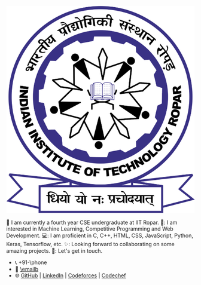 ![Header](iitrpr_logo.jpg)

🔭 I am currently a fourth year CSE undergraduate at IIT Ropar.
🌱: I am interested in Machine Learning, Competitive Programming and Web Development.
💻: I am proficient in C, C++, HTML, CSS, JavaScript, Python, Keras, Tensorflow, etc.
✨: Looking forward to collaborating on some amazing projects.
🤝: Let's get in touch.

- 📞 +91-\phone
- 📧 [\emailb](mailto:\emailb)
- 🌐 [GitHub](https://github.com/Ashish-Gupta-2003) | [LinkedIn](https://www.linkedin.com/in/ashish-gupta-86135329a/) | [Codeforces](https://codeforces.com/profile/_Ashish_Gupta_) | [Codechef](https://www.codechef.com/users/titan_2003)
